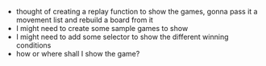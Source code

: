 - thought of creating a replay function to show the games, gonna pass it a movement list and rebuild a board from it
- I might need to create some sample games to show
- I might need to add some selector to show the different winning conditions
- how or where shall I show the game?